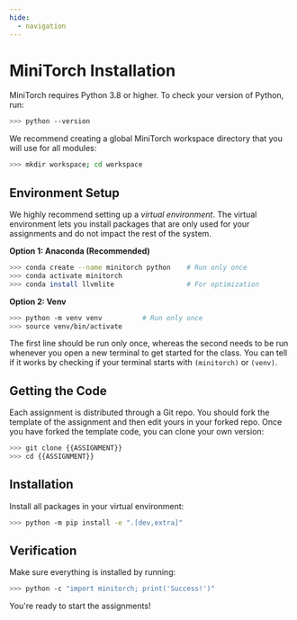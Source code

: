```yaml
---
hide:
  - navigation
---
```


# MiniTorch Installation

MiniTorch requires Python 3.8 or higher. To check your version of Python, run:

```bash
>>> python --version
```

We recommend creating a global MiniTorch workspace directory that you will use
for all modules:

```bash
>>> mkdir workspace; cd workspace
```

## Environment Setup

We highly recommend setting up a *virtual environment*. The virtual environment lets you install packages that are only used for your assignments and do not impact the rest of the system.

**Option 1: Anaconda (Recommended)**
```bash
>>> conda create --name minitorch python    # Run only once
>>> conda activate minitorch
>>> conda install llvmlite                  # For optimization
```

**Option 2: Venv**
```bash
>>> python -m venv venv          # Run only once
>>> source venv/bin/activate
```

The first line should be run only once, whereas the second needs to be run whenever you open a new terminal to get started for the class. You can tell if it works by checking if your terminal starts with `(minitorch)` or `(venv)`.

## Getting the Code

Each assignment is distributed through a Git repo. You should fork the template of the assignment and then edit yours in your forked repo. Once you have forked the template code, you can clone your own version:

```bash
>>> git clone {{ASSIGNMENT}}
>>> cd {{ASSIGNMENT}}
```

## Installation

Install all packages in your virtual environment:

```bash
>>> python -m pip install -e ".[dev,extra]"
```

## Verification

Make sure everything is installed by running:

```bash
>>> python -c "import minitorch; print('Success!')"
```

You're ready to start the assignments!